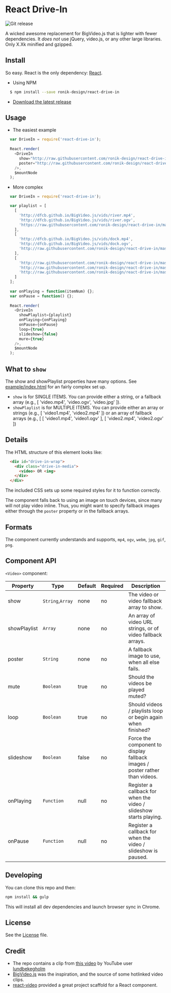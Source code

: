 # React Drive-In

![Git release](http://img.shields.io/github/release/ronik-design/react-drive-in.svg?style=flat)

A wicked awesome replacement for BigVideo.js that is lighter with fewer dependencies. It _does not_ use jQuery, video.js, or any other large libraries. Only X.Xk minified and gzipped.

## Install

So easy. React is the only dependency:
[React](http://facebook.github.io/react/downloads.html).

- Using NPM
```bash
  $ npm install --save ronik-design/react-drive-in
```

- [Download the latest release](https://github.com/ronik-design/react-drive-in/archive/v1.0.0.zip)

## Usage

- The easiest example
```javascript
  var DriveIn = require('react-drive-in');
  
  React.render(
    <DriveIn 
      show="http://raw.githubusercontent.com/ronik-design/react-drive-in/master/example/glacier.mp4"
      poster="http://raw.githubusercontent.com/ronik-design/react-drive-in/master/example/glacier.jpg"
    />,
    $mountNode
  );
```

- More complex
```javascript
  var DriveIn = require('react-drive-in');

  var playlist = [
    [
      'http://dfcb.github.io/BigVideo.js/vids/river.mp4',
      'http://dfcb.github.io/BigVideo.js/vids/river.ogv',
      'https://raw.githubusercontent.com/ronik-design/react-drive-in/master/example/river.jpg'
    ],
    [
      'http://dfcb.github.io/BigVideo.js/vids/dock.mp4',
      'http://dfcb.github.io/BigVideo.js/vids/dock.ogv',
      'http://raw.githubusercontent.com/ronik-design/react-drive-in/master/example/dock.jpg'
    ],
    [
      'http://raw.githubusercontent.com/ronik-design/react-drive-in/master/example/glacier.mp4',
      'http://raw.githubusercontent.com/ronik-design/react-drive-in/master/example/glacier.ogv',
      'http://raw.githubusercontent.com/ronik-design/react-drive-in/master/example/glacier.jpg'
    ]
  ];
  
  var onPlaying = function(itemNum) {};
  var onPause = function() {};
      
  React.render(
    <DriveIn 
      showPlaylist={playlist}
      onPlaying={onPlaying}
      onPause={onPause}
      loop={true}
      slideshow={false}
      mure={true}
    />,
    $mountNode
  );
```

## What to `show`

The show and showPlaylist properties have many options. See [example/index.html](example/index.html) for an fairly complex set up.

- `show` is for SINGLE ITEMS. You can provide either a string, or a fallback array (e.g., [ 'video.mp4', 'video.ogv', 'video.jpg' ]). 
- `showPlaylist` is for MULTIPLE ITEMS. You can provide either an array or strings (e.g., [ 'video1.mp4', 'video2.mp4' ]) or an array of fallback arrays (e.g., [ [ 'video1.mp4', 'video1.ogv' ], [ 'video2.mp4', 'video2.ogv' ])

## Details

The HTML structure of this element looks like:

```html
  <div id="drive-in-wrap">
    <div class="drive-in-media">
      <video> OR <img>
    </div>
  </div>
```

The included CSS sets up some required styles for it to function correctly.

The component falls back to using an image on touch devices, since many will not play video inline. Thus, you might want to specify fallback images either through the `poster` property or in the fallback arrays.

## Formats

The component currently understands and supports, `mp4`, `ogv`, `webm`, `jpg`, `gif`, `png`.

## Component API

`<Video>` component:

Property | Type | Default | Required | Description
-------- | ---- | ------- | -------- |-----------
show | `String`,`Array` | none | no | The video or video fallback array to show.
showPlaylist | `Array` | none | no | An array of video URL strings, or of video fallback arrays.
poster | `String` | none | no | A fallback image to use, when all else fails.
mute | `Boolean` | true | no | Should the videos be played muted?
loop | `Boolean` | true | no | Should videos / playlists loop or begin again when finished?
slideshow | `Boolean` | false | no | Force the component to display fallback images / poster rather than videos.
onPlaying | `Function` | null | no | Register a callback for when the video / slideshow starts playing.
onPause | `Function` | null | no | Register a callback for when the video / slideshow is paused.

## Developing

You can clone this repo and then:

```bash
npm install && gulp
```

This will install all dev dependencies and launch browser sync in Chrome.

## License

See the [License](LICENSE) file.

## Credit

- The repo contains a clip from [this video](https://www.youtube.com/watch?v=U7IC-L2fq2o) by YouTube user [lundbekegholm](https://www.youtube.com/channel/UCMx-iVKPpKiRPQfc39nXvXw?spfreload=10)
- [BigVideo.js](http://dfcb.github.io/BigVideo.jj/) was the inspiration, and the source of some hotlinked video clips.
- [react-video](https://github.com/pedronauck/react-video) provided a great project scaffold for a React component.


